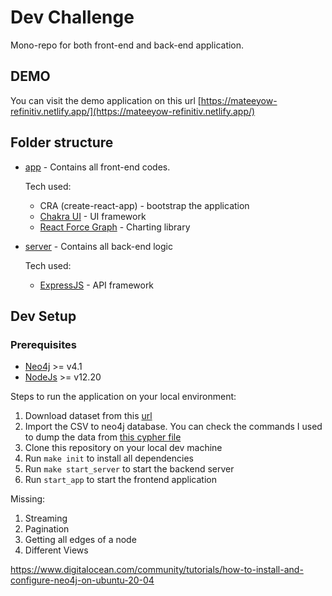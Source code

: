 # Dev Challenge


Mono-repo for both front-end and back-end application. 

## DEMO

You can visit the demo application on this url [https://mateeyow-refinitiv.netlify.app/](https://mateeyow-refinitiv.netlify.app/)

## Folder structure

- [app](/app) - Contains all front-end codes.

  Tech used:
  - CRA (create-react-app) - bootstrap the application
  - [Chakra UI](https://chakra-ui.com/) - UI framework
  - [React Force Graph](https://github.com/vasturiano/react-force-graph) - Charting library

- [server](/server) - Contains all back-end logic

  Tech used:
  - [ExpressJS](http://expressjs.com/) - API framework

## Dev Setup

### Prerequisites

- [Neo4j](https://neo4j.com/download-center/#desktop) >= v4.1
- [NodeJs](https://nodejs.org/en/) >= v12.20

Steps to run the application on your local environment:

1. Download dataset from this [url](https://offshoreleaks-data.icij.org/offshoreleaks/csv/csv_paradise_papers.2018-02-14.zip)
2. Import the CSV to neo4j database. You can check the commands I used to dump the data from [this cypher file](/init.cypher)
3. Clone this repository on your local dev machine
4. Run `make init` to install all dependencies
5. Run `make start_server` to start the backend server
6. Run `start_app` to start the frontend application

Missing:
1. Streaming
2. Pagination
3. Getting all edges of a node
4. Different Views

https://www.digitalocean.com/community/tutorials/how-to-install-and-configure-neo4j-on-ubuntu-20-04
